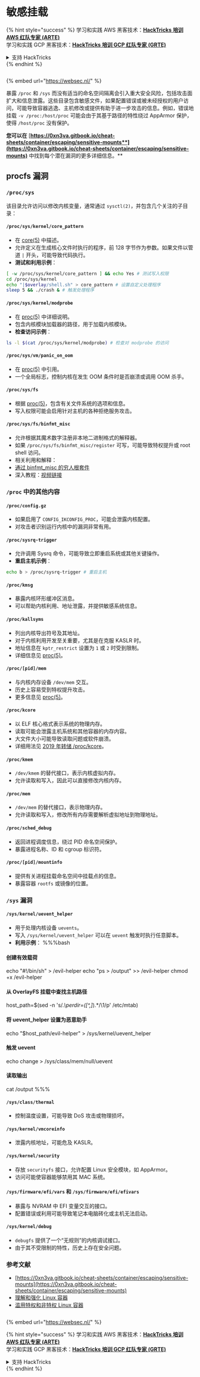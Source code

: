 # 敏感挂载

{% hint style="success" %}
学习和实践 AWS 黑客技术：<img src="/.gitbook/assets/arte.png" alt="" data-size="line">[**HackTricks 培训 AWS 红队专家 (ARTE)**](https://training.hacktricks.xyz/courses/arte)<img src="/.gitbook/assets/arte.png" alt="" data-size="line">\
学习和实践 GCP 黑客技术：<img src="/.gitbook/assets/grte.png" alt="" data-size="line">[**HackTricks 培训 GCP 红队专家 (GRTE)**<img src="/.gitbook/assets/grte.png" alt="" data-size="line">](https://training.hacktricks.xyz/courses/grte)

<details>

<summary>支持 HackTricks</summary>

* 查看 [**订阅计划**](https://github.com/sponsors/carlospolop)!
* **加入** 💬 [**Discord 群组**](https://discord.gg/hRep4RUj7f) 或 [**Telegram 群组**](https://t.me/peass) 或 **在** **Twitter** 🐦 [**@hacktricks\_live**](https://twitter.com/hacktricks\_live)** 上关注我们。**
* **通过向** [**HackTricks**](https://github.com/carlospolop/hacktricks) 和 [**HackTricks Cloud**](https://github.com/carlospolop/hacktricks-cloud) GitHub 仓库提交 PR 来分享黑客技巧。

</details>
{% endhint %}

<figure><img src="../../../..https:/pentest.eu/RENDER_WebSec_10fps_21sec_9MB_29042024.gif" alt=""><figcaption></figcaption></figure>

{% embed url="https://websec.nl/" %}

暴露 `/proc` 和 `/sys` 而没有适当的命名空间隔离会引入重大安全风险，包括攻击面扩大和信息泄露。这些目录包含敏感文件，如果配置错误或被未经授权的用户访问，可能导致容器逃逸、主机修改或提供有助于进一步攻击的信息。例如，错误地挂载 `-v /proc:/host/proc` 可能会由于其基于路径的特性绕过 AppArmor 保护，使得 `/host/proc` 没有保护。

**您可以在** [**https://0xn3va.gitbook.io/cheat-sheets/container/escaping/sensitive-mounts**](https://0xn3va.gitbook.io/cheat-sheets/container/escaping/sensitive-mounts)** 中找到每个潜在漏洞的更多详细信息。**

## procfs 漏洞

### `/proc/sys`

该目录允许访问以修改内核变量，通常通过 `sysctl(2)`，并包含几个关注的子目录：

#### **`/proc/sys/kernel/core_pattern`**

* 在 [core(5)](https://man7.org/linux/man-pages/man5/core.5.html) 中描述。
* 允许定义在生成核心文件时执行的程序，前 128 字节作为参数。如果文件以管道 `|` 开头，可能导致代码执行。
*   **测试和利用示例**：

```bash
[ -w /proc/sys/kernel/core_pattern ] && echo Yes # 测试写入权限
cd /proc/sys/kernel
echo "|$overlay/shell.sh" > core_pattern # 设置自定义处理程序
sleep 5 && ./crash & # 触发处理程序
```

#### **`/proc/sys/kernel/modprobe`**

* 在 [proc(5)](https://man7.org/linux/man-pages/man5/proc.5.html) 中详细说明。
* 包含内核模块加载器的路径，用于加载内核模块。
*   **检查访问示例**：

```bash
ls -l $(cat /proc/sys/kernel/modprobe) # 检查对 modprobe 的访问
```

#### **`/proc/sys/vm/panic_on_oom`**

* 在 [proc(5)](https://man7.org/linux/man-pages/man5/proc.5.html) 中引用。
* 一个全局标志，控制内核在发生 OOM 条件时是否崩溃或调用 OOM 杀手。

#### **`/proc/sys/fs`**

* 根据 [proc(5)](https://man7.org/linux/man-pages/man5/proc.5.html)，包含有关文件系统的选项和信息。
* 写入权限可能会启用针对主机的各种拒绝服务攻击。

#### **`/proc/sys/fs/binfmt_misc`**

* 允许根据其魔术数字注册非本地二进制格式的解释器。
* 如果 `/proc/sys/fs/binfmt_misc/register` 可写，可能导致特权提升或 root shell 访问。
* 相关利用和解释：
* [通过 binfmt\_misc 的穷人根套件](https://github.com/toffan/binfmt\_misc)
* 深入教程：[视频链接](https://www.youtube.com/watch?v=WBC7hhgMvQQ)

### `/proc` 中的其他内容

#### **`/proc/config.gz`**

* 如果启用了 `CONFIG_IKCONFIG_PROC`，可能会泄露内核配置。
* 对攻击者识别运行内核中的漏洞非常有用。

#### **`/proc/sysrq-trigger`**

* 允许调用 Sysrq 命令，可能导致立即重启系统或其他关键操作。
*   **重启主机示例**：

```bash
echo b > /proc/sysrq-trigger # 重启主机
```

#### **`/proc/kmsg`**

* 暴露内核环形缓冲区消息。
* 可以帮助内核利用、地址泄露，并提供敏感系统信息。

#### **`/proc/kallsyms`**

* 列出内核导出符号及其地址。
* 对于内核利用开发至关重要，尤其是在克服 KASLR 时。
* 地址信息在 `kptr_restrict` 设置为 `1` 或 `2` 时受到限制。
* 详细信息见 [proc(5)](https://man7.org/linux/man-pages/man5/proc.5.html)。

#### **`/proc/[pid]/mem`**

* 与内核内存设备 `/dev/mem` 交互。
* 历史上容易受到特权提升攻击。
* 更多信息见 [proc(5)](https://man7.org/linux/man-pages/man5/proc.5.html)。

#### **`/proc/kcore`**

* 以 ELF 核心格式表示系统的物理内存。
* 读取可能会泄露主机系统和其他容器的内存内容。
* 大文件大小可能导致读取问题或软件崩溃。
* 详细用法见 [2019 年转储 /proc/kcore](https://schlafwandler.github.io/posts/dumping-/proc/kcore/)。

#### **`/proc/kmem`**

* `/dev/kmem` 的替代接口，表示内核虚拟内存。
* 允许读取和写入，因此可以直接修改内核内存。

#### **`/proc/mem`**

* `/dev/mem` 的替代接口，表示物理内存。
* 允许读取和写入，修改所有内存需要解析虚拟地址到物理地址。

#### **`/proc/sched_debug`**

* 返回进程调度信息，绕过 PID 命名空间保护。
* 暴露进程名称、ID 和 cgroup 标识符。

#### **`/proc/[pid]/mountinfo`**

* 提供有关进程挂载命名空间中挂载点的信息。
* 暴露容器 `rootfs` 或镜像的位置。

### `/sys` 漏洞

#### **`/sys/kernel/uevent_helper`**

* 用于处理内核设备 `uevents`。
* 写入 `/sys/kernel/uevent_helper` 可以在 `uevent` 触发时执行任意脚本。
*   **利用示例**： %%%bash

#### 创建有效载荷

echo "#!/bin/sh" > /evil-helper echo "ps > /output" >> /evil-helper chmod +x /evil-helper

#### 从 OverlayFS 挂载中查找主机路径

host\_path=$(sed -n 's/._\perdir=(\[^,]_).\*/\1/p' /etc/mtab)

#### 将 uevent\_helper 设置为恶意助手

echo "$host\_path/evil-helper" > /sys/kernel/uevent\_helper

#### 触发 uevent

echo change > /sys/class/mem/null/uevent

#### 读取输出

cat /output %%%

#### **`/sys/class/thermal`**

* 控制温度设置，可能导致 DoS 攻击或物理损坏。

#### **`/sys/kernel/vmcoreinfo`**

* 泄露内核地址，可能危及 KASLR。

#### **`/sys/kernel/security`**

* 存放 `securityfs` 接口，允许配置 Linux 安全模块，如 AppArmor。
* 访问可能使容器能够禁用其 MAC 系统。

#### **`/sys/firmware/efi/vars` 和 `/sys/firmware/efi/efivars`**

* 暴露与 NVRAM 中 EFI 变量交互的接口。
* 配置错误或利用可能导致笔记本电脑砖化或主机无法启动。

#### **`/sys/kernel/debug`**

* `debugfs` 提供了一个“无规则”的内核调试接口。
* 由于其不受限制的特性，历史上存在安全问题。

### 参考文献

* [https://0xn3va.gitbook.io/cheat-sheets/container/escaping/sensitive-mounts](https://0xn3va.gitbook.io/cheat-sheets/container/escaping/sensitive-mounts)
* [理解和强化 Linux 容器](https://research.nccgroup.com/wp-content/uploads/2020/07/ncc\_group\_understanding\_hardening\_linux\_containers-1-1.pdf)
* [滥用特权和非特权 Linux 容器](https://www.nccgroup.com/globalassets/our-research/us/whitepapers/2016/june/container\_whitepaper.pdf)

<figure><img src="../../../..https:/pentest.eu/RENDER_WebSec_10fps_21sec_9MB_29042024.gif" alt=""><figcaption></figcaption></figure>

{% embed url="https://websec.nl/" %}

{% hint style="success" %}
学习和实践 AWS 黑客技术：<img src="/.gitbook/assets/arte.png" alt="" data-size="line">[**HackTricks 培训 AWS 红队专家 (ARTE)**](https://training.hacktricks.xyz/courses/arte)<img src="/.gitbook/assets/arte.png" alt="" data-size="line">\
学习和实践 GCP 黑客技术：<img src="/.gitbook/assets/grte.png" alt="" data-size="line">[**HackTricks 培训 GCP 红队专家 (GRTE)**<img src="/.gitbook/assets/grte.png" alt="" data-size="line">](https://training.hacktricks.xyz/courses/grte)

<details>

<summary>支持 HackTricks</summary>

* 查看 [**订阅计划**](https://github.com/sponsors/carlospolop)!
* **加入** 💬 [**Discord 群组**](https://discord.gg/hRep4RUj7f) 或 [**Telegram 群组**](https://t.me/peass) 或 **在** **Twitter** 🐦 [**@hacktricks\_live**](https://twitter.com/hacktricks\_live)** 上关注我们。**
* **通过向** [**HackTricks**](https://github.com/carlospolop/hacktricks) 和 [**HackTricks Cloud**](https://github.com/carlospolop/hacktricks-cloud) GitHub 仓库提交 PR 来分享黑客技巧。

</details>
{% endhint %}
